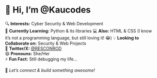 # 👋 Hi, I’m @Kaucodes  

🔍 **Interests:** Cyber Security & Web Development  
🌱 **Currently Learning:** Python & its libraries
💻 **Also:** HTML & CSS (I know it’s not a programming language, but still loving it! 😂)
💡 **Looking to Collaborate on:** Security & Web Projects   
📢 **Twitter/X:** [@RESCONROD](https://twitter.com/RESCONROD)  
😄 **Pronouns:** She/Her  
⚡ **Fun Fact:** Still debugging my life...  

🚀 *Let’s connect & build something awesome!*  


<!---
Kaucodes/Kaucodes is a ✨ special ✨ repository because its `README.md` (this file) appears on your GitHub profile.
You can click the Preview link to take a look at your changes.
--->
